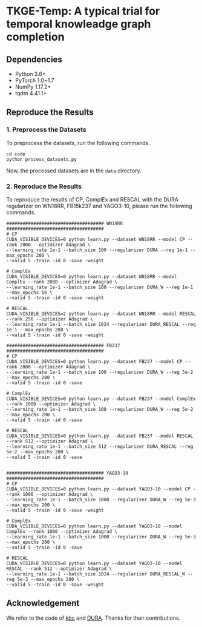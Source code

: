 # TKGE-Temp: A typical trial for temporal knowleadge graph completion

## Dependencies
- Python 3.6+
- PyTorch 1.0~1.7
- NumPy 1.17.2+
- tqdm 4.41.1+

## Reproduce the Results

### 1. Preprocess the Datasets
To preprocess the datasets, run the following commands.

```shell script
cd code
python process_datasets.py
```

Now, the processed datasets are in the `data` directory.

### 2. Reproduce the Results 
To reproduce the results of CP, ComplEx and RESCAL with
the DURA regularizer on WN18RR, FB15k237 and YAGO3-10,
please run the following commands.

```shell script
#################################### WN18RR ####################################
# CP
CUDA_VISIBLE_DEVICES=0 python learn.py --dataset WN18RR --model CP --rank 2000 --optimizer Adagrad \
--learning_rate 1e-1 --batch_size 100 --regularizer DURA --reg 1e-1 --max_epochs 200 \
--valid 5 -train -id 0 -save -weight

# ComplEx
CUDA_VISIBLE_DEVICES=0 python learn.py --dataset WN18RR --model ComplEx --rank 2000 --optimizer Adagrad \
--learning_rate 1e-1 --batch_size 100 --regularizer DURA_W --reg 1e-1 --max_epochs 50 \
--valid 5 -train -id 0 -save -weight

# RESCAL
CUDA_VISIBLE_DEVICES=2 python learn.py --dataset WN18RR --model RESCAL --rank 256 --optimizer Adagrad \
--learning_rate 1e-1 --batch_size 1024 --regularizer DURA_RESCAL --reg 1e-1 --max_epochs 200 \
--valid 5 -train -id 0 -save -weight

#################################### FB237 ####################################
# CP
CUDA_VISIBLE_DEVICES=0 python learn.py --dataset FB237 --model CP --rank 2000 --optimizer Adagrad \
--learning_rate 1e-1 --batch_size 100 --regularizer DURA_W --reg 5e-2 --max_epochs 200 \
--valid 5 -train -id 0 -save

# ComplEx
CUDA_VISIBLE_DEVICES=0 python learn.py --dataset FB237 --model ComplEx --rank 2000 --optimizer Adagrad \
--learning_rate 1e-1 --batch_size 100 --regularizer DURA_W --reg 5e-2 --max_epochs 200 \
--valid 5 -train -id 0 -save

# RESCAL
CUDA_VISIBLE_DEVICES=0 python learn.py --dataset FB237 --model RESCAL --rank 512 --optimizer Adagrad \
--learning_rate 1e-1 --batch_size 512 --regularizer DURA_RESCAL --reg 5e-2 --max_epochs 200 \
--valid 5 -train -id 0 -save


#################################### YAGO3-10 ####################################
# CP
CUDA_VISIBLE_DEVICES=0 python learn.py --dataset YAGO3-10 --model CP --rank 1000 --optimizer Adagrad \
--learning_rate 1e-1 --batch_size 1000 --regularizer DURA_W --reg 5e-3 --max_epochs 200 \
--valid 5 -train -id 0 -save -weight

# ComplEx
CUDA_VISIBLE_DEVICES=0 python learn.py --dataset YAGO3-10 --model ComplEx --rank 1000 --optimizer Adagrad \
--learning_rate 1e-1 --batch_size 1000 --regularizer DURA_W --reg 5e-3 --max_epochs 200 \
--valid 5 -train -id 0 -save

# RESCAL
CUDA_VISIBLE_DEVICES=0 python learn.py --dataset YAGO3-10 --model RESCAL --rank 512 --optimizer Adagrad \
--learning_rate 1e-1 --batch_size 1024 --regularizer DURA_RESCAL_W --reg 5e-3 --max_epochs 200 \
--valid 5 -train -id 0 -save -weight
```

## Acknowledgement
We refer to the code of [kbc](https://github.com/facebookresearch/kbc) and [DURA](https://github.com/MIRALab-USTC/KGE-DURA). Thanks for their contributions.